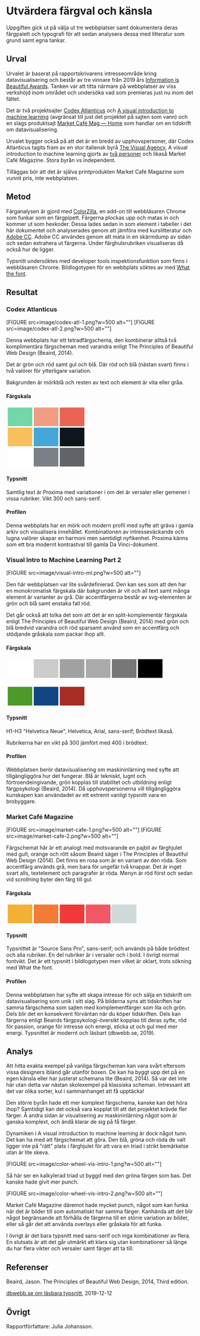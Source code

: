 Utvärdera färgval och känsla
=======================

Uppgiften gick ut på välja ut tre webbplatser samt dokumentera deras färgpalett och typografi för att sedan analysera dessa med litteratur som grund samt egna tankar.

Urval
-----------------------

Urvalet är baserat på rapportskrivarens intresseområde kring datavisualisering
och består av tre vinnare från 2019 års [Information is Beautiful
Awards](https://www.informationisbeautifulawards.com/news/485-information-is-beautiful-awards-2019-the-winners).
Tanken var att titta närmare på webbplatser av viss verkshöjd inom området och
undersöka vad som premieras just nu inom det fältet.

Det är två projektsajter [Codex Atlanticus](http://www.codex-atlanticus.it/#/)
och [A visual introduction to machine
learning](http://www.r2d3.us/visual-intro-to-machine-learning-part-2/)
(avgränsat till just det projektet på sajten som vann) och en slags produktsajt
[Market Café Mag — Home](https://www.marketcafemag.com/) som handlar om en
tidskrift om datavisualisering.

Urvalet bygger också på att det är en bredd av upphovspersoner, där Codex
Atlanticus tagits fram av en stor italiensk byrå [The Visual
Agency](https://thevisualagency.com/en/), A visual introduction to machine
learning gjorts av [två personer](http://www.r2d3.us/) och likaså Market Café Magazine. Stora byrån vs independent.

Tilläggas bör att det är själva printprodukten Market Café
Magazine som vunnit pris, inte webbplatsen.

Metod
-----------------------

Färganalysen är gjord med [ColorZilla](https://www.colorzilla.com/chrome/), en
add-on till webbläsaren Chrome som funkar som en färgpipett. Färgerna plockas
upp och matas in och kommer ut som hexkoder. Dessa lades sedan in som element i
tabeller i det här dokumentet och analyserades genom att jämföra med
kurslitteratur och [Adobe CC](https://color.adobe.com/sv/create). Adobe CC
användes genom att mata in en skärmdump av sidan och sedan extrahera ut
färgerna. Under färghulsrubriken visualiseras då också hur de ligger.

Typsnitt undersöktes med developer tools inspektionsfunktion som finns i
webbläsaren Chrome. Bildlogotypen för en webbplats söktes av med [What the
font](https://www.myfonts.com/WhatTheFont).

Resultat
-----------------------

### Codex Atlanticus
[FIGURE src=image/codex-atl-1.png?w=500 alt=""]
[FIGURE src=image/codex-atl-2.png?w=500 alt=""]

Denna webbplats har ett tetradfärgschema, den kombinerar alltså två komplimentära färgscheman med varandra enligt The Principles of Beautiful Web Design (Beaird, 2014).

Det är grön och röd samt gul och blå. Där röd och blå (nästan svart) finns i två valörer för ytterligare variation.

Bakgrunden är mörkblå och resten av text och element är vita eller gråa.

#### Färgskala
<table style="border-spacing: 4px; border-collapse: separate">

<tr>
<td style="height: 50px; width: 50px; background-color: #74D7A7">
<td style="height: 50px; width: 50px; background-color: #F19D83">
<td style="height: 50px; width: 50px; background-color: #EB6352">
</tr>
<tr>
<td style="height: 50px; width: 50px; background-color: #F7C05D">
<td style="height: 50px; width: 50px; background-color: #45A7D7">
<td style="height: 50px; width: 50px; background-color: #0E151C">
</tr>
<tr>
<td style="height: 50px; width: 50px; background-color: #fff">
<td style="height: 50px; width: 50px; background-color: #7A8086">
<td style="height: 50px; width: 50px; background-color: #606368">
</tr>
</table>


#### Typsnitt
Samtlig text är Proxima med variationer i om det är versaler eller gemener i vissa rubriker. Vikt 300 och sans-serif.

#### Profilen
Denna webbplats har en mörk och modern profil med syfte att gräva i gamla arkiv och visualisera innehållet. Kombinationen av intresseväckande och lugna valörer skapar en harmoni men samtidigt nyfikenhet. Proxima känns som ett bra modernt kontrastval till gamla Da Vinci-dokument.



### Visual Intro to Machine Learning Part 2
[FIGURE src=image/visual-intro-ml.png?w=500 alt=""]

Den här webbplatsen var lite svårdefinierad. Den kan ses som att den har en monokromatisk färgskala där bakgrunden är vit och all text samt många element är varianter av grå. Där accentfärgerna består av svg-elementen är grön och blå samt enstaka fall röd.

Det går också att tolka det som att det är en split-komplementär färgskala enligt The Principles of Beautiful Web Design (Beaird, 2014) med grön och blå bredvid varandra och röd sparsamt använd som en accentfärg och stödjande gråskala som packar ihop allt.

#### Färgskala
<table style="border-spacing: 4px; border-collapse: separate">
<tr>
<td style="height: 50px; width: 50px; background-color: #fff">
<td style="height: 50px; width: 50px; background-color: #CCCCCC">
<td style="height: 50px; width: 50px; background-color: #a1a1a1">
<td style="height: 50px; width: 50px; background-color: #aaaaaa">
<td style="height: 50px; width: 50px; background-color: #777777">
<td style="height: 50px; width: 50px; background-color: #000">
</tr>
</table>

<table style="border-spacing: 4px; border-collapse: separate">
<tr>
<td style="height: 50px; width: 50px; background-color: #4e992c">
<td style="height: 50px; width: 50px; background-color: #104683">
<td style="height: 50px; width: 50px; background-color: #a72c22">
</tr>
</table>

#### Typsnitt
H1-H3
"Helvetica Neue", Helvetica, Arial, sans-serif;
Brödtext likaså.

Rubrikerna har en vikt på 300 jämfört med 400 i brödtext.

#### Profilen
Webbplatsen berör datavisualisering om maskininlärning med syfte att tillgängliggöra hur det fungerar. Blå är tekniskt, lugnt och förtroendeingivande, grön kopplas till stabilitet och utbildning enligt färgpsykologi (Beaird, 2014). Då upphovspersonerna vill tillgängliggöra kunskapen kan användadet av ett extremt vanligt typsnitt vara en brobyggare.




### Market Café Magazine
[FIGURE src=image/market-cafe-1.png?w=500 alt=""]
[FIGURE src=image/market-cafe-2.png?w=500 alt=""]

Färgschemat här är ett analogt med motsvarande en pajbit av färghjulet med gult, orange och rött såsom Beaird säger i The Principles of Beautiful Web Design (2014). Det finns en rosa som är en variant av den röda. Som accentfärg används grå, men bara för ungefär två knappar. Det är inget svart alls, textelement och paragrafer är röda. Menyn är röd först och sedan vid scrollning byter den färg till gul.

#### Färgskala
<table style="border-spacing: 4px; border-collapse: separate">
<tr>
<td style="height: 50px; width: 50px; background-color: #F2B035">
<td style="height: 50px; width: 50px; background-color: #F27B35">
<td style="height: 50px; width: 50px; background-color: #F23838">
<td style="height: 50px; width: 50px; background-color: #F25764">
<td style="height: 50px; width: 50px; background-color: #D0D9D9">

</tr>
</table>


#### Typsnitt
Typsnittet är "Source Sans Pro", sans-serif; och används på både brödtext och alla rubriker. En del rubriker är i versaler och i bold. I övrigt normal fontvikt. Det är ett typsnitt i bildlogotypen men vilket är oklart, trots sökning med What the font.


#### Profilen
Denna webbplatsen har syfte att skapa intresse för och sälja en tidskrift om datavisualisering som unik i sitt slag. På bilderna syns att tidskriften har samma färgschema som sajten med komplementfärger som lila och grön. Dels blir det en konsekvent förväntan när du köper tidskriften. Dels kan färgerna enligt Beairds färgpsykologi-översikt kopplas till deras syfte, röd för passion, orange för intresse och energi, sticka ut och gul med mer energi. Typsnittet är modernt och läsbart (dbwebb.se, 2019).



Analys
-----------------------

Att hitta exakta exempel på vanliga färgscheman kan vara svårt eftersom vissa designers ibland går utanför boxen. De kan ha byggt upp det på en egen känsla eller har justerat schemana lite (Beaird, 2014). Så var det inte här utan detta var nästan skolexempel på klassiska scheman. Intressant att det var olika sorter, kul i sammanhanget att få upptäcka!

Den större byrån hade ett mer komplext färgschema, kanske kan det höra ihop? Samtidigt kan det också vara kopplat till att det projektet krävde fler färger. Å andra sidan är visualisering av maskininlärning något som är ganska komplext, och ändå klarar de sig på få färger.

Dynamiken i A visual introduction to machine learning är dock något tunn. Det kan ha med att färgschemat att göra. Den blå, gröna och röda de valt ligger inte på "rätt" plats i färghjulet för att vara en triad i strikt bemärkelse utan är lite skeva.


[FIGURE src=image/color-wheel-vis-intro-1.png?w=500 alt=""]


Så här ser en kalkylerad triad ut byggd med den gröna färgen som bas. Det kanske hade givit mer punch.

[FIGURE src=image/color-wheel-vis-intro-2.png?w=500 alt=""]

Market Café Magazine däremot hade mycket punch, något som kan funka när det är bilder till som automatiskt har samma färger. Kanhända att det blir något begränsande att förhålla de färgerna till en större variation av bilder, eller så går det att använda overlays eller gråskala för att funka.

I övrigt är det bara typsnitt med sans-serif och inga kombinationer av flera. En slutsats är att det går utmärkt att klara sig utan kombinationer så länge du har flera vikter och versaler samt färger att ta till.





Referenser
-----------------------

Beaird, Jason. The Principles of Beautiful Web Design, 2014, Third edition.

[dbwebb.se om läsbara typsnitt](https://dbwebb.se/guide/design-med-html5-och-css3/ett_lasbart_typsnitt), 2019-12-12

Övrigt
-----------------------

Rapportförfattare: Julia Johansson.

